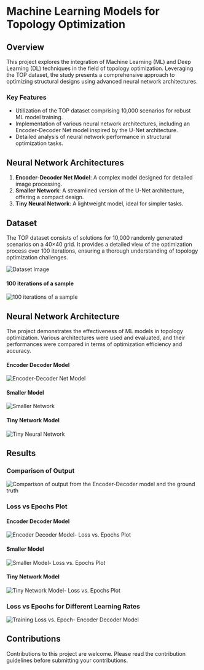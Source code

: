 
# Machine Learning Models for Topology Optimization

## Overview
This project explores the integration of Machine Learning (ML) and Deep Learning (DL) techniques in the field of topology optimization. Leveraging the TOP dataset, the study presents a comprehensive approach to optimizing structural designs using advanced neural network architectures.

### Key Features
- Utilization of the TOP dataset comprising 10,000 scenarios for robust ML model training.
- Implementation of various neural network architectures, including an Encoder-Decoder Net model inspired by the U-Net architecture.
- Detailed analysis of neural network performance in structural optimization tasks.

## Neural Network Architectures
1. **Encoder-Decoder Net Model**: A complex model designed for detailed image processing.
2. **Smaller Network**: A streamlined version of the U-Net architecture, offering a compact design.
3. **Tiny Neural Network**: A lightweight model, ideal for simpler tasks.

## Dataset
The TOP dataset consists of solutions for 10,000 randomly generated scenarios on a 40×40 grid. It provides a detailed view of the optimization process over 100 iterations, ensuring a thorough understanding of topology optimization challenges.

![Dataset Image](./Images/top_dataset_pics.png)

#### 100 iterations of a sample
![100 iterations of a sample](./Images/100%20iterations%20of%20a%20sample.png)

## Neural Network Architecture
The project demonstrates the effectiveness of ML models in topology optimization. Various architectures were used and evaluated, and their performances were compared in terms of optimization efficiency and accuracy.

#### Encoder Decoder Model
![Encoder-Decoder Net Model](./Images/Encoder-Decoder%20Net%20Model.png)

#### Smaller Model
![Smaller Network](./Images/Smaller%20Network.png)

#### Tiny Network Model
![Tiny Neural Network](./Images/Tiny%20Neural%20Network.png)

## Results

### Comparison of Output
![Comparison of output from the Encoder-Decoder model and the ground truth](./Images/Results.png)

### Loss vs Epochs Plot

#### Encoder Decoder Model
![Encoder Decoder Model- Loss vs. Epochs Plot](./Images/Encoder%20Decoder%20Model-%20Loss%20vs.%20Epochs%20Plot.png)

#### Smaller Model
![Smaller Model- Loss vs. Epochs Plot](./Images/Smaller%20Model-%20Loss%20vs.%20Epochs%20Plot.png)

#### Tiny Network Model
![Tiny Network Model- Loss vs. Epochs Plot](./Images/Tiny%20Network%20Model-%20Loss%20vs.%20Epochs%20Plot.png)

### Loss vs Epochs for Different Learning Rates
![Training Loss vs. Epoch- Encoder Decoder Model](./Images/Training%20Loss%20vs.%20Epoch-%20Encoder%20Decoder%20Model.png)


## Contributions
Contributions to this project are welcome. Please read the contribution guidelines before submitting your contributions.
